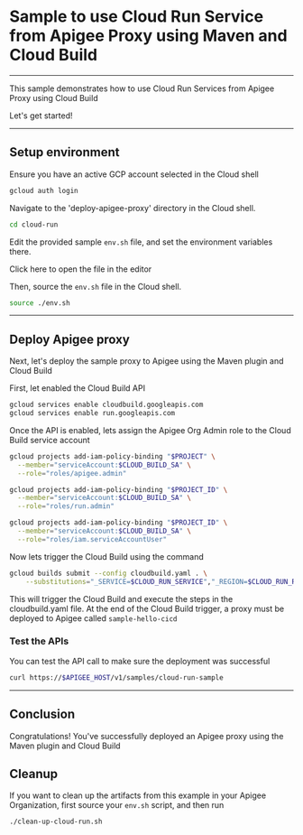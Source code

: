 # Sample to use Cloud Run Service from Apigee Proxy using Maven and Cloud Build

---
This sample demonstrates how to use Cloud Run Services from Apigee Proxy using Cloud Build

Let's get started!

---

## Setup environment

Ensure you have an active GCP account selected in the Cloud shell

```sh
gcloud auth login
```

Navigate to the 'deploy-apigee-proxy' directory in the Cloud shell.

```sh
cd cloud-run
```

Edit the provided sample `env.sh` file, and set the environment variables there.

Click <walkthrough-editor-open-file filePath="cloud-run/env.sh">here</walkthrough-editor-open-file> to open the file in the editor

Then, source the `env.sh` file in the Cloud shell.

```sh
source ./env.sh
```

---

## Deploy Apigee proxy

Next, let's deploy the sample proxy to Apigee using the Maven plugin and Cloud Build

First, let enabled the Cloud Build API

```sh
gcloud services enable cloudbuild.googleapis.com
gcloud services enable run.googleapis.com
```

Once the API is enabled, lets assign the Apigee Org Admin role to the Cloud Build service account

```sh
gcloud projects add-iam-policy-binding "$PROJECT" \
  --member="serviceAccount:$CLOUD_BUILD_SA" \
  --role="roles/apigee.admin"

gcloud projects add-iam-policy-binding "$PROJECT_ID" \
  --member="serviceAccount:$CLOUD_BUILD_SA" \
  --role="roles/run.admin"

gcloud projects add-iam-policy-binding "$PROJECT_ID" \
  --member="serviceAccount:$CLOUD_BUILD_SA" \
  --role="roles/iam.serviceAccountUser"
```

Now lets trigger the Cloud Build using the command

```sh
gcloud builds submit --config cloudbuild.yaml . \
    --substitutions="_SERVICE=$CLOUD_RUN_SERVICE","_REGION=$CLOUD_RUN_REGION","_APIGEE_TEST_ENV=test"
```

This will trigger the Cloud Build and execute the steps in the <walkthrough-editor-open-file filePath="deploy-apigee-proxy/cloudbuild.yaml">cloudbuild.yaml</walkthrough-editor-open-file> file. At the end of the Cloud Build trigger, a proxy must be deployed to Apigee called `sample-hello-cicd`


### Test the APIs

You can test the API call to make sure the deployment was successful

```sh
curl https://$APIGEE_HOST/v1/samples/cloud-run-sample
```

---
## Conclusion

<walkthrough-conclusion-trophy></walkthrough-conclusion-trophy>

Congratulations! You've successfully deployed an Apigee proxy using the Maven plugin and Cloud Build

<walkthrough-inline-feedback></walkthrough-inline-feedback>

## Cleanup

If you want to clean up the artifacts from this example in your Apigee Organization, first source your `env.sh` script, and then run

```bash
./clean-up-cloud-run.sh
```
